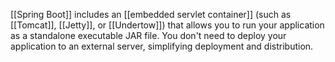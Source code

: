 [[Spring Boot]] includes an [[embedded servlet container]] (such as [[Tomcat]], [[Jetty]], or [[Undertow]]) that allows you to run your application as a standalone executable JAR file. You don't need to deploy your application to an external server, simplifying deployment and distribution.
